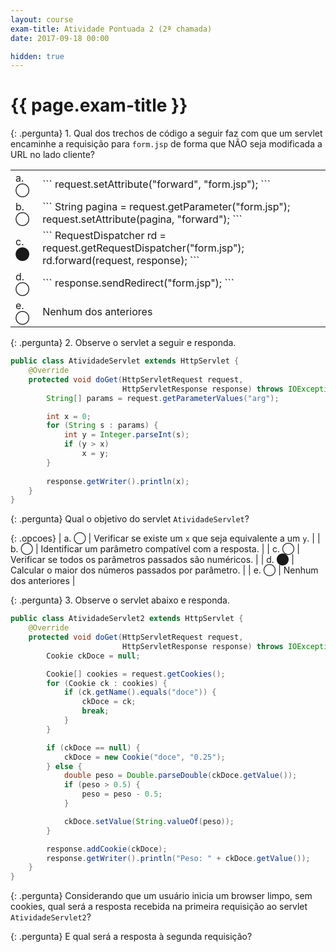 ```yaml
---
layout: course
exam-title: Atividade Pontuada 2 (2ª chamada)
date: 2017-09-18 00:00

hidden: true
---
```


# {{ page.exam-title }}

{: .pergunta}
1\. Qual dos trechos de código a seguir faz com que um servlet encaminhe a requisição para `form.jsp` de forma que
    NÃO seja modificada a URL no lado cliente?

<table class="opcoes">
<tr><td>a. ◯</td>
<td markdown="1">
```
request.setAttribute("forward", "form.jsp");
```
</td></tr>
<tr><td>b. ◯</td>
<td markdown="1">
```
String pagina = request.getParameter("form.jsp");
request.setAttribute(pagina, "forward");
```
</td></tr>
<tr><td>c. ⬤</td>
<td markdown="1">
```
RequestDispatcher rd = request.getRequestDispatcher("form.jsp");
rd.forward(request, response);
```
</td></tr>
<tr><td>d. ◯</td>
<td markdown="1">
```
response.sendRedirect("form.jsp");
```
</td></tr>
<tr><td>e. ◯</td>
<td markdown="1">
Nenhum dos anteriores
</td></tr>
</table>

{: .pergunta}
2\. Observe o servlet a seguir e responda.

```java
public class AtividadeServlet extends HttpServlet {
    @Override
    protected void doGet(HttpServletRequest request,
                         HttpServletResponse response) throws IOException {
        String[] params = request.getParameterValues("arg");

        int x = 0;
        for (String s : params) {
            int y = Integer.parseInt(s);
            if (y > x)
                x = y;
        }
        
        response.getWriter().println(x);
    }
}
```

{: .pergunta}
Qual o objetivo do servlet `AtividadeServlet`?

{: .opcoes}
| a. ◯ | Verificar se existe um `x` que seja equivalente a um `y`. |
| b. ◯ | Identificar um parâmetro compatível com a resposta.       |
| c. ◯ | Verificar se todos os parâmetros passados são numéricos.  |
| d. ⬤ | Calcular o maior dos números passados por parâmetro.      |
| e. ◯ | Nenhum dos anteriores                                     |

{: .pergunta}
3\. Observe o servlet abaixo e responda.

```java
public class AtividadeServlet2 extends HttpServlet {
    @Override
    protected void doGet(HttpServletRequest request,
                         HttpServletResponse response) throws IOException {
        Cookie ckDoce = null;

        Cookie[] cookies = request.getCookies();
        for (Cookie ck : cookies) {
            if (ck.getName().equals("doce")) {
                ckDoce = ck;
                break;
            }
        }

        if (ckDoce == null) {
            ckDoce = new Cookie("doce", "0.25");
        } else {
            double peso = Double.parseDouble(ckDoce.getValue());
            if (peso > 0.5) {
                peso = peso - 0.5;
            }

            ckDoce.setValue(String.valueOf(peso));
        }

        response.addCookie(ckDoce);
        response.getWriter().println("Peso: " + ckDoce.getValue());
    }
}
```

{: .pergunta}
Considerando que um usuário inicia um browser limpo, sem cookies, qual será a resposta recebida na primeira
requisição ao servlet `AtividadeServlet2`?

{: .pergunta}
E qual será a resposta à segunda requisição?
